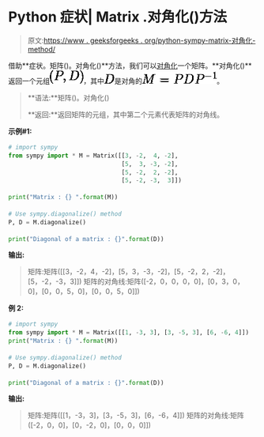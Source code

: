 # Python 症状| Matrix .对角化()方法

> 原文:[https://www . geeksforgeeks . org/python-sympy-matrix-对角化-method/](https://www.geeksforgeeks.org/python-sympy-matrix-diagonalize-method/)

借助**症状。矩阵()。对角化()**方法，我们可以[对角化](https://en.wikipedia.org/wiki/Diagonalizable_matrix)一个矩阵。**对角化()**返回一个元组![(P, D)](img/05d4f08427f2d5b5ee4071d22e545f9d.png "Rendered by QuickLaTeX.com")，其中![D](img/4bf58c30470f92164b71a158e9fd8b22.png "Rendered by QuickLaTeX.com")是对角的![M = PDP^{-1}](img/c21392fd2608195e3b1fc34bd9a6b12c.png "Rendered by QuickLaTeX.com")。

> **语法:**矩阵()。对角化()
> 
> **返回:**返回矩阵的元组，其中第二个元素代表矩阵的对角线。

**示例#1:**

```py
# import sympy 
from sympy import * M = Matrix([[3, -2,  4, -2],
                                [5,  3, -3, -2],
                                [5, -2,  2, -2],
                                [5, -2, -3,  3]])

print("Matrix : {} ".format(M))

# Use sympy.diagonalize() method 
P, D = M.diagonalize()  

print("Diagonal of a matrix : {}".format(D))  
```

**输出:**

> 矩阵:矩阵([[3，-2，4，-2]，[5，3，-3，-2]，[5，-2，2，-2]，[5，-2，-3，3]])
> 矩阵的对角线:矩阵([-2，0，0，0，0]，[0，3，0，0]，[0，0，5，0]，[0，0，5，0]])

**例 2:**

```py
# import sympy 
from sympy import * M = Matrix([[1, -3, 3], [3, -5, 3], [6, -6, 4]]) 
print("Matrix : {} ".format(M))

# Use sympy.diagonalize() method 
P, D = M.diagonalize()  

print("Diagonal of a matrix : {}".format(D))
```

**输出:**

> 矩阵:矩阵([[1，-3，3]，[3，-5，3]，[6，-6，4]])
> 矩阵的对角线:矩阵([-2，0，0]，[0，-2，0]，[0，0，0]])